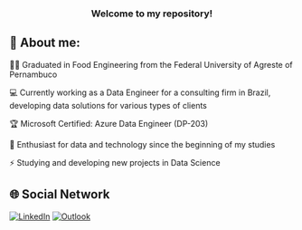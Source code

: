 <h3 align="center">Welcome to my repository!</h3>

<h2 align="left">💬 About me: </h2>


👨‍🎓 Graduated in Food Engineering from the Federal University of Agreste of Pernambuco

:computer: Currently working as a Data Engineer for a consulting firm in Brazil, developing data solutions for various types of clients

:trophy: Microsoft Certified: Azure Data Engineer (DP-203)

:pencil: Enthusiast for data and technology since the beginning of my studies

⚡ Studying and developing new projects in Data Science




<h2 align="left">🌐 Social Network</h2>

[![LinkedIn](https://img.shields.io/badge/LinkedIn-0077B5?style=for-the-badge&logo=linkedin&logoColor=white)](https://www.linkedin.com/in/marcos-gueiros/)
[![Outlook](https://img.shields.io/badge/Microsoft_Outlook-0078D4?style=for-the-badge&logo=microsoft-outlook&logoColor=white)](mailto:mf_gueiros@outlook.com)
</div>

<!--
**mf-gueiros/mf-gueiros** is a ✨ _special_ ✨ repository because its `README.md` (this file) appears on your GitHub profile.

Here are some ideas to get you started:

👋- 🔭 I’m currently working on ...
- 🌱 I’m currently learning ...
- 👯 I’m looking to collaborate on ...
- 🤔 I’m looking for help with ...
-  Ask me about ...
- 📫 How to reach me: ...
- 😄 Pronouns: ...
-  Fun fact: ...
-->
